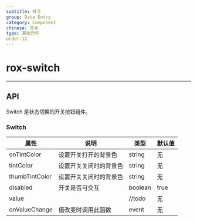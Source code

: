 ```yaml
---
subtitle: 开关
group: Data Entry
category: Component
chinese: 开关
type: 基础元件
order:12
---
```


# rox-switch

---

## API
Switch 是状态切换的开关按钮组件。

### Switch

属性 | 说明 | 类型 | 默认值
-----|-----|-----|------
onTintColor | 设置开关打开的背景色 | string | 无
tintColor | 设置开关关闭时的背景色 | string | 无
thumbTintColor | 设置开关关闭时的背景色 | string | 无
disabled | 开关是否可交互 | boolean | true
value |  | //todo | 无
onValueChange | 值改变时调用此函数 | event | 无
